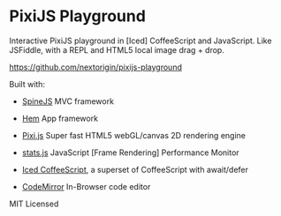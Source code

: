 # PixiJS Playground

Interactive PixiJS playground in [Iced] CoffeeScript and JavaScript. Like JSFiddle, with a REPL and HTML5 local image drag + drop.

https://github.com/nextorigin/pixijs-playground

Built with:

  * [SpineJS](https://github.com/spine/spine) MVC framework

  * [Hem](https://github.com/spine/hem) App framework

  * [Pixi.js](https://github.com/GoodBoyDigital/pixi.js) Super fast HTML5 webGL/canvas 2D rendering engine

  * [stats.js](https://github.com/mrdoob/stats.js/) JavaScript [Frame Rendering] Performance Monitor

  * [Iced CoffeeScript](https://github.com/maxtaco/coffee-script), a superset of CoffeeScript with await/defer

  * [CodeMirror](https://github.com/marijnh/codemirror) In-Browser code editor


MIT Licensed